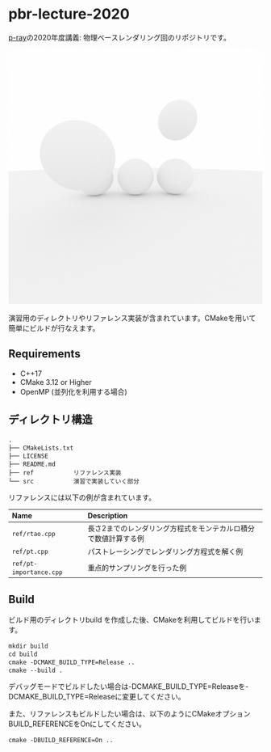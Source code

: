 # pbr-lecture-2020

[p-ray](https://p-ray.oskt.us/)の2020年度講義: 物理ベースレンダリング回のリポジトリです。

![](img/pt.png)

演習用のディレクトリやリファレンス実装が含まれています。CMakeを用いて簡単にビルドが行なえます。

## Requirements

* C++17
* CMake 3.12 or Higher
* OpenMP (並列化を利用する場合)

## ディレクトリ構造

```
.
├── CMakeLists.txt
├── LICENSE
├── README.md
├── ref           リファレンス実装
└── src           演習で実装していく部分
```

リファレンスには以下の例が含まれています。

|Name|Description|
|:--|:--|
|`ref/rtao.cpp`|長さ2までのレンダリング方程式をモンテカルロ積分で数値計算する例|
|`ref/pt.cpp`|パストレーシングでレンダリング方程式を解く例|
|`ref/pt-importance.cpp`|重点的サンプリングを行った例|

## Build

ビルド用のディレクトリbuild を作成した後、CMakeを利用してビルドを行います。

```
mkdir build
cd build
cmake -DCMAKE_BUILD_TYPE=Release ..
cmake --build .
```

デバッグモードでビルドしたい場合は-DCMAKE_BUILD_TYPE=Releaseを-DCMAKE_BUILD_TYPE=Releaseに変更してください。

また、リファレンスもビルドしたい場合は、以下のようにCMakeオプションBUILD_REFERENCEをOnにしてください。

```
cmake -DBUILD_REFERENCE=On ..
```